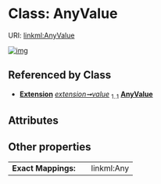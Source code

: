 
# Class: AnyValue



URI: [linkml:AnyValue](https://w3id.org/linkml/AnyValue)


[![img](https://yuml.me/diagram/nofunky;dir:TB/class/[Extension],[Extension]++-%20value%201..1>[AnyValue])](https://yuml.me/diagram/nofunky;dir:TB/class/[Extension],[Extension]++-%20value%201..1>[AnyValue])

## Referenced by Class

 *  **[Extension](Extension.md)** *[extension➞value](extension_value.md)*  <sub>1..1</sub>  **[AnyValue](AnyValue.md)**

## Attributes


## Other properties

|  |  |  |
| --- | --- | --- |
| **Exact Mappings:** | | linkml:Any |
